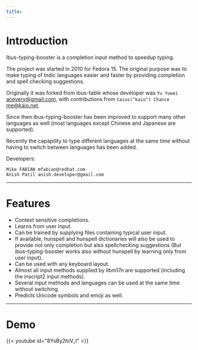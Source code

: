 ```yaml
---
title: 
---
```


# Introduction

Ibus-typing-booster is a completion input method to speedup typing.

The project was started in 2010 for Fedora 15. The original purpose was to make typing of Indic languages easier and faster by providing completion and spell checking suggestions.

Originally it was forked from ibus-table whose developer was ```Yu Yuwei``` acevery@gmail.com, with contributions from ```Caius("kaio") Chance``` me@kaio.net.

Since then ibus-typing-booster has been improved to support many other languages as well (most languages except Chinese and Japanese are supported).

Recently the capapility to type different languages at the same time without having to switch between languages has been added.

Developers:
```
Mike FABIAN mfabian@redhat.com
Anish Patil anish.developer@gmail.com
```

-------------

# Features
* Context sensitive completions.
* Learns from user input.
* Can be trained by supplying files containing typical user input.
* If available, hunspell and hunspell dictionaries will also be used to provide not only completion but also spellchecking suggestions (But ibus-typing-booster works also without hunspell by learning only from user input).
* Can be used with any keyboard layout.
* Almost all input methods supplied by libm17n are supported (including the inscript2 input methods).
* Several input methods and languages can be used at the same time without switching.
* Predicts Unicode symbols and emoji as well.

-------------

# Demo

{{< youtube id="8YsBy2hiV_I" >}}
